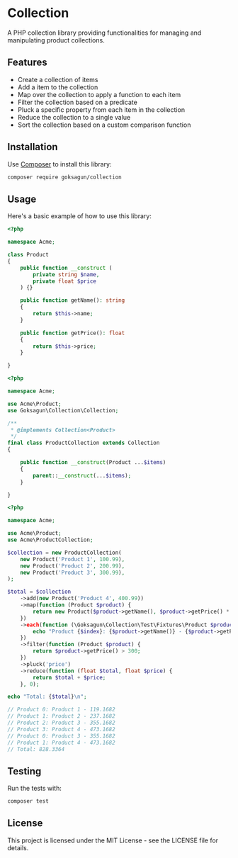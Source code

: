 # Collection

A PHP collection library providing functionalities for managing and manipulating product collections.

## Features

- Create a collection of items
- Add a item to the collection
- Map over the collection to apply a function to each item
- Filter the collection based on a predicate
- Pluck a specific property from each item in the collection
- Reduce the collection to a single value
- Sort the collection based on a custom comparison function

## Installation

Use [Composer](https://getcomposer.org/) to install this library:

```bash
composer require goksagun/collection
```

## Usage

Here's a basic example of how to use this library:

```php
<?php

namespace Acme;

class Product
{
    public function __construct (
        private string $name,
        private float $price
    ) {}

    public function getName(): string
    {
        return $this->name;
    }

    public function getPrice(): float
    {
        return $this->price;
    }

}
```

```php
<?php

namespace Acme;

use Acme\Product;
use Goksagun\Collection\Collection;

/**
 * @implements Collection<Product>
 */
final class ProductCollection extends Collection
{

    public function __construct(Product ...$items)
    {
        parent::__construct(...$items);
    }

}
```

```php
<?php

namespace Acme;

use Acme\Product;
use Acme\ProductCollection;

$collection = new ProductCollection(
    new Product('Product 1', 100.99),
    new Product('Product 2', 200.99),
    new Product('Product 3', 300.99),
);

$total = $collection
    ->add(new Product('Product 4', 400.99))
    ->map(function (Product $product) {
        return new Product($product->getName(), $product->getPrice() * 1.18);
    })
    ->each(function (\Goksagun\Collection\Test\Fixtures\Product $product, int $index) {
        echo "Product {$index}: {$product->getName()} - {$product->getPrice()}\n";
    })
    ->filter(function (Product $product) {
        return $product->getPrice() > 300;
    })
    ->pluck('price')
    ->reduce(function (float $total, float $price) {
        return $total + $price;
    }, 0);

echo "Total: {$total}\n";

// Product 0: Product 1 - 119.1682
// Product 1: Product 2 - 237.1682
// Product 2: Product 3 - 355.1682
// Product 3: Product 4 - 473.1682
// Product 0: Product 3 - 355.1682
// Product 1: Product 4 - 473.1682
// Total: 828.3364

```

## Testing

Run the tests with:

```bash
composer test
```

## License

This project is licensed under the MIT License - see the LICENSE file for details.